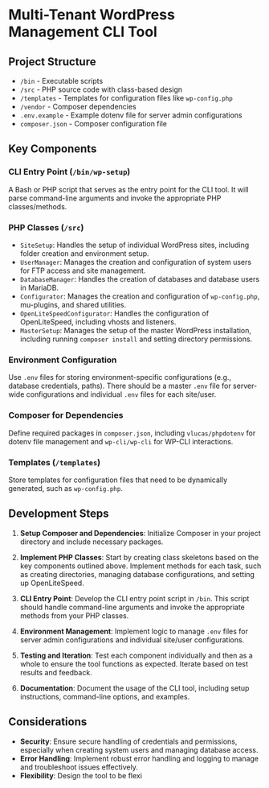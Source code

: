 # Multi-Tenant WordPress Management CLI Tool

## Project Structure

- `/bin` - Executable scripts
- `/src` - PHP source code with class-based design
- `/templates` - Templates for configuration files like `wp-config.php`
- `/vendor` - Composer dependencies
- `.env.example` - Example dotenv file for server admin configurations
- `composer.json` - Composer configuration file

## Key Components

### CLI Entry Point (`/bin/wp-setup`)

A Bash or PHP script that serves as the entry point for the CLI tool. It will parse command-line arguments and invoke the appropriate PHP classes/methods.

### PHP Classes (`/src`)

- `SiteSetup`: Handles the setup of individual WordPress sites, including folder creation and environment setup.
- `UserManager`: Manages the creation and configuration of system users for FTP access and site management.
- `DatabaseManager`: Handles the creation of databases and database users in MariaDB.
- `Configurator`: Manages the creation and configuration of `wp-config.php`, mu-plugins, and shared utilities.
- `OpenLiteSpeedConfigurator`: Handles the configuration of OpenLiteSpeed, including vhosts and listeners.
- `MasterSetup`: Manages the setup of the master WordPress installation, including running `composer install` and setting directory permissions.

### Environment Configuration

Use `.env` files for storing environment-specific configurations (e.g., database credentials, paths). There should be a master `.env` file for server-wide configurations and individual `.env` files for each site/user.

### Composer for Dependencies

Define required packages in `composer.json`, including `vlucas/phpdotenv` for dotenv file management and `wp-cli/wp-cli` for WP-CLI interactions.

### Templates (`/templates`)

Store templates for configuration files that need to be dynamically generated, such as `wp-config.php`.

## Development Steps

1. **Setup Composer and Dependencies**: Initialize Composer in your project directory and include necessary packages.

2. **Implement PHP Classes**: Start by creating class skeletons based on the key components outlined above. Implement methods for each task, such as creating directories, managing database configurations, and setting up OpenLiteSpeed.

3. **CLI Entry Point**: Develop the CLI entry point script in `/bin`. This script should handle command-line arguments and invoke the appropriate methods from your PHP classes.

4. **Environment Management**: Implement logic to manage `.env` files for server admin configurations and individual site/user configurations.

5. **Testing and Iteration**: Test each component individually and then as a whole to ensure the tool functions as expected. Iterate based on test results and feedback.

6. **Documentation**: Document the usage of the CLI tool, including setup instructions, command-line options, and examples.

## Considerations

- **Security**: Ensure secure handling of credentials and permissions, especially when creating system users and managing database access.
- **Error Handling**: Implement robust error handling and logging to manage and troubleshoot issues effectively.
- **Flexibility**: Design the tool to be flexi
